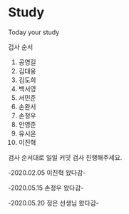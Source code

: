 # Study
Today your study  

 검사 순서  
 1. 공영길
 2. 김대웅
 3. 김도희
 4. 백서영
 5. 서민준
 6. 손완서
 7. 손정우
 8. 안영준
 9. 유시온
 10. 이진혁

 검사 순서대로 일일 커밋 검사 진행해주세요.



-2020.02.05 이진혁 왔다감-

-2020.05.15 손정우 왔다감-

-2020.05.20 정은 선생님 왔다감-